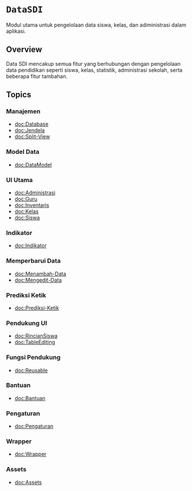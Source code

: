 # ``DataSDI``

Modul utama untuk pengelolaan data siswa, kelas, dan adiministrasi dalam aplikasi.

## Overview

Data SDI mencakup semua fitur yang berhubungan dengan pengelolaan data pendidikan seperti siswa, kelas, statistik, administrasi sekolah, serta beberapa fitur tambahan.

## Topics

### Manajemen
- <doc:Database>
- <doc:Jendela>
- <doc:Split-View>

### Model Data
- <doc:DataModel>

### UI Utama
- <doc:Administrasi>
- <doc:Guru>
- <doc:Inventaris>
- <doc:Kelas>
- <doc:Siswa>

### Indikator
- <doc:Indikator>

### Memperbarui Data
- <doc:Menambah-Data>
- <doc:Mengedit-Data>

### Prediksi Ketik
- <doc:Prediksi-Ketik>

### Pendukung UI
- <doc:RincianSiswa>
- <doc:TableEditing>

### Fungsi Pendukung
- <doc:Reusable>

### Bantuan
- <doc:Bantuan>

### Pengaturan
- <doc:Pengaturan>

### Wrapper
- <doc:Wrapper>

### Assets
- <doc:Assets>
